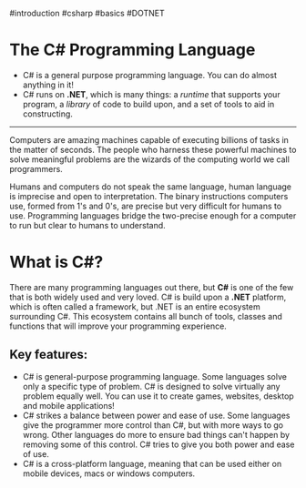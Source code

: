 #introduction #csharp #basics #DOTNET
# The C# Programming Language <br>
-  C# is a general purpose programming language. You can do almost anything in it!
-  C# runs on **.NET**, which is many things: a _runtime_ that supports your program, a _library_ of   code to build upon, and a set of tools to aid in constructing. 

<hr>

Computers are amazing machines capable of executing billions of tasks in the matter of seconds. The people who harness these powerful machines to solve meaningful problems are the wizards of the computing world we call programmers.

Humans and computers do not speak the same language, human language is imprecise and open to interpretation. The binary instructions computers use, formed from 1's and 0's, are precise but very difficult for humans to use. Programming languages bridge the two-precise enough for a computer to run but clear to humans to understand.
# What is C#?

There are many programming languages out there, but **C#** is one of the few that is both widely used and very loved. C# is build upon a **.NET** platform, which is often called a framework, but .NET is an entire ecosystem surrounding C#. This ecosystem contains all bunch of tools, classes and functions that will improve your programming experience.
## Key features:

- C# is general-purpose programming language. Some languages solve only a specific type  of problem. C# is designed to solve virtually any problem equally well. You can use it to create games, websites, desktop and mobile applications!<br>
- C# strikes a balance between power and ease of use. Some languages give the programmer more control than C#, but with more ways to go wrong. Other languages do more to ensure bad things can't happen by removing some of this control. C# tries to give you both power and ease of use.<br>
- C# is a cross-platform language, meaning that can be used either on mobile devices, macs or windows computers.